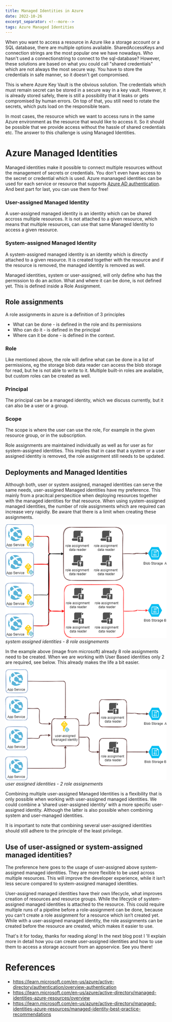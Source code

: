 ```yaml
---
title: Managed Identities in Azure
date: 2022-10-26   
excerpt_separator: <!--more-->
tags: Azure Managed Identities
---
```


When you want to access a resource in Azure like a storage account or a SQL database, there are multiple options available. SharedAccessKeys and connection strings are the most popular one we have nowadays. Who hasn't used a connectionstring to connect to the sql-database?
However, these solutions are based on what you could call "shared credentials" which are not always the most secure way. You have to store the credentials in safe manner, so it doesn't get compromised.

This is where Azure Key Vault is the obvious solution. The credentials which must remain secret can be stored in a secure way in a key vault. However, it is already stored safely, there is still a possibility that it leaks or gets compromised by human errors. On top of that, you still need to rotate the secrets, which puts load on the responsible team.

In most cases, the resource which we want to access runs in the same Azure environment as the resource <!--more--> that would like to access it. So it should be possible that we provide access without the hassle of shared credentials etc. The answer to this challenge is using Managed Identities.  

# Azure Managed Identities
Managed identities make it possible to connect multiple resources without the management of secrets or credentials. You don't even have access to the secret or credential which is used. 
Azure mananaged identities can be used for each service or resource that supports [Azure AD authentication](https://learn.microsoft.com/en-us/azure/active-directory/managed-identities-azure-resources/managed-identities-status). And best part for last, you can use them for free! 

### User-assigned Managed Identity
A user-assigned managed identity is an identity which can be shared accross multiple resources. It is not attached to a given resource, which means that multiple resources, can use that same Managed Identity to access a given resource. 

### System-assigned Managed Identity
A system-assigned managed identity is an identity which is directly attached to a given resource. It is created together with the resource and if the resource is removed, the managed identity is removed as well. 

Managed identities, system or user-assigned, will only define who has the permission to do an action. What and where it can be done, is not defined yet. This is defined inside a Role Assignment. 

## Role assignments
A role assignments in azure is a definition of 3 principles
- What can be done - is defined in the role and its permissions
- Who can do it - is defined in the principal 
- Where can it be done - is defined in the context.

### Role 
Like mentioned above, the role will define what can be done in a list of permissions, eg the storage blob data reader can access the blob storage for read, but he is not able to write to it. Multiple built-in roles are available, but custom roles can be created as well.

### Principal
The principal can be a managed identity, which we discuss currently, but it can also be a user or a group. 

### Scope 
The scope is where the user can use the role, For example in the given resource group, or in the subscription.

Role assignments are maintained individually as well as for user as for system-assigned identities. This implies that in case that a system or a user assigned identity is removed, the role assignment still needs to be  updated. 

## Deployments and Managed Identities
Although both, user or system assigned, managed identities can serve the same needs, user-assigned Managed identities have my preference. This mainly from a pracitcal perspecitice when deploying resources together with the managed identities for that resource. When using system-assigned managed identities, the number of role assignments which are required can increase very rapidly. Be aware that there is a limit when creating these assignments. 

![system-assigned identities*](https://raw.githubusercontent.com/robvanpamel/robvanpamel.github.io/main/_posts/ManagedIdentities/ManagedIdentities-Page-2.drawio.png)*system assigned identities - 8 role assignements*

In the example above (image from microsoft) already 8 role assignments need to be created. When we are working with User Based identities only 2 are required, see below. This already makes the life a bit easier. 

![user-assigned identities](https://raw.githubusercontent.com/robvanpamel/robvanpamel.github.io/main/_posts/ManagedIdentities/ManagedIdentities-Page-3.drawio.png)*user assigned identities - 2 role assignements*

Combining multiple user-assigned Managed Identities is a flexibility that is only possible when working with user-assigned managed identities. We could combine a ‘shared user-assigned identity’ with a more specific user-assigned identity. Although the latter is also possible when combining system and user-managed identities.

It is important to note that combining several user-assigned identities should still adhere to the principle of the least privilege.

## Use of user-assigned or system-assigned managed identities?
The preference here goes to the usage of user-assigned above system-assigned managed identities. They are more flexible to be used across multiple resources. This will improve the developer experience, while it isn’t less secure compared to system-assigned managed identities. 

User-assigned managed identities have their own lifecycle, what improves creation of resources and resource groups. While the lifecycle of system-assigned managed identities is attached to the resource. This could require multiple runs of a pipeline before a role-assignment can be done, because you can't create a role assignment for a resource which isn’t created yet. While with a user-assigned managed identity, the role assignments can be created before the resource are created, which makes it easier to use.  

That's it for today, thanks for reading along! 
In the next blog post I 'll explain more in detail how you can create user-assigned identities and how to use them to access a storage account from an appservice. See you there!

# References
- https://learn.microsoft.com/en-us/azure/active-directory/authentication/overview-authentication
- https://learn.microsoft.com/en-us/azure/active-directory/managed-identities-azure-resources/overview
- https://learn.microsoft.com/en-us/azure/active-directory/managed-identities-azure-resources/managed-identity-best-practice-recommendations
